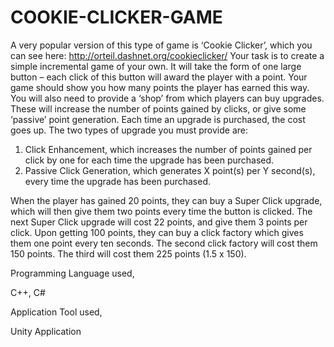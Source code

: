 # COOKIE-CLICKER-GAME
A very popular version of this type of game is ‘Cookie Clicker’, which you can see here: http://orteil.dashnet.org/cookieclicker/
Your task is to create a simple incremental game of your own. It will take the form of one large button – each click of this button will award the player with a point. Your game should show you how many points the player has earned this way.
You will also need to provide a ‘shop’ from which players can buy upgrades. These will increase the number of points gained by clicks, or give some ‘passive’ point generation.
Each time an upgrade is purchased, the cost goes up. The two types of upgrade you must provide are:
1. Click Enhancement, which increases the number of points gained per click by one for each time the upgrade has been purchased.
2. Passive Click Generation, which generates X point(s) per Y second(s), every time the upgrade has been purchased.

When the player has gained 20 points, they can buy a Super Click upgrade, which will then give them two points every time the button is clicked. The next Super Click upgrade will cost 22 points, and give them 3 points per click.
Upon getting 100 points, they can buy a click factory which gives them one point every ten seconds. The second click factory will cost them 150 points. The third will cost them 225 points (1.5 x 150).


Programming Language used,

C++, C#

Application Tool used,

Unity Application
